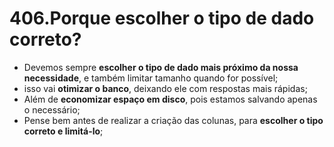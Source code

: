 # 406.Porque escolher o tipo de dado correto?

- Devemos sempre **escolher o tipo de dado mais próximo da nossa necessidade**, e também limitar tamanho quando for possível;
- isso vai **otimizar o banco**, deixando ele com respostas mais rápidas;
- Além de **economizar espaço em disco**, pois estamos salvando apenas o necessário;
- Pense bem antes de realizar a criação das colunas, para **escolher o tipo correto e limitá-lo**;